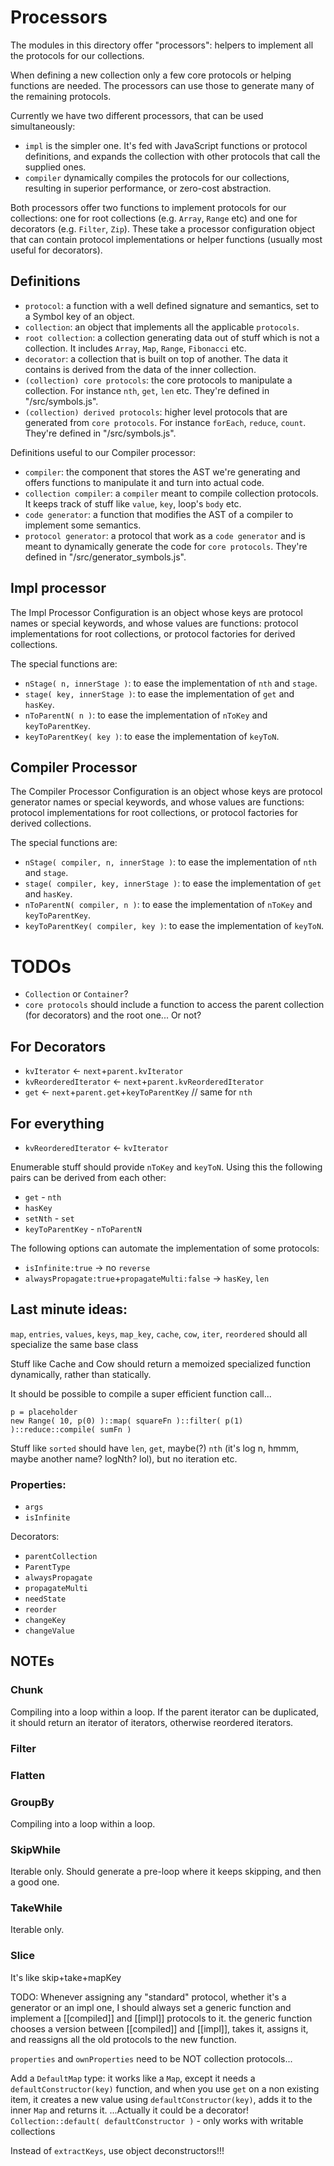
# Processors

The modules in this directory offer "processors": helpers to implement all the protocols for our collections.

When defining a new collection only a few core protocols or helping functions are needed. The processors can use those to generate many of the remaining protocols.

Currently we have two different processors, that can be used simultaneously:
 - `impl` is the simpler one. It's fed with JavaScript functions or protocol definitions, and expands the collection with other protocols that call the supplied ones.
  - `compiler` dynamically compiles the protocols for our collections, resulting in superior performance, or zero-cost abstraction.

Both processors offer two functions to implement protocols for our collections: one for root collections (e.g. `Array`, `Range` etc) and one for decorators (e.g. `Filter`, `Zip`).
These take a processor configuration object that can contain protocol implementations or helper functions (usually most useful for decorators).

## Definitions

 - `protocol`: a function with a well defined signature and semantics, set to a Symbol key of an object.
 - `collection`: an object that implements all the applicable `protocols`.
 - `root collection`: a collection generating data out of stuff which is not a collection. It includes `Array`, `Map`, `Range`, `Fibonacci` etc.
 - `decorator`: a collection that is built on top of another. The data it contains is derived from the data of the inner collection.
 - `(collection) core protocols`: the core protocols to manipulate a collection. For instance `nth`, `get`, `len` etc. They're defined in "/src/symbols.js".
 - `(collection) derived protocols`: higher level protocols that are generated from `core protocols`. For instance `forEach`, `reduce`, `count`. They're defined in "/src/symbols.js".

 Definitions useful to our Compiler processor:
 - `compiler`: the component that stores the AST we're generating and offers functions to manipulate it and turn into actual code.
 - `collection compiler`: a `compiler` meant to compile collection protocols. It keeps track of stuff like `value`, `key`, loop's `body` etc.
 - `code generator`: a function that modifies the AST of a compiler to implement some semantics.
 - `protocol generator`: a protocol that work as a `code generator` and is meant to dynamically generate the code for `core protocols`. They're defined in "/src/generator_symbols.js".

## Impl processor

The Impl Processor Configuration is an object whose keys are protocol names or special keywords, and whose values are functions: protocol implementations for root collections, or protocol factories for derived collections.

The special functions are:
 - `nStage( n, innerStage )`: to ease the implementation of `nth` and `stage`.
 - `stage( key, innerStage )`: to ease the implementation of `get` and `hasKey`.
 - `nToParentN( n )`: to ease the implementation of `nToKey` and `keyToParentKey`.
 - `keyToParentKey( key )`: to ease the implementation of `keyToN`.

## Compiler Processor

The Compiler Processor Configuration is an object whose keys are protocol generator names or special keywords, and whose values are functions: protocol implementations for root collections, or protocol factories for derived collections.

The special functions are:
 - `nStage( compiler, n, innerStage )`: to ease the implementation of `nth` and `stage`.
 - `stage( compiler, key, innerStage )`: to ease the implementation of `get` and `hasKey`.
 - `nToParentN( compiler, n )`: to ease the implementation of `nToKey` and `keyToParentKey`.
 - `keyToParentKey( compiler, key )`: to ease the implementation of `keyToN`.





# TODOs
 - `Collection` or `Container`?
 - `core protocols` should include a function to access the parent collection (for decorators) and the root one... Or not?


## For Decorators

 - `kvIterator` <- `next`+`parent.kvIterator`
 - `kvReorderedIterator` <- `next`+`parent.kvReorderedIterator`
 - `get` <- `next`+`parent.get`+`keyToParentKey` // same for `nth`

## For everything

 - `kvReorderedIterator` <- `kvIterator`

Enumerable stuff should provide `nToKey` and `keyToN`. Using this the following pairs can be derived from each other:

 - `get` - `nth`
 - `hasKey`
 - `setNth` - `set`
 - `keyToParentKey` - `nToParentN`

The following options can automate the implementation of some protocols:

 - `isInfinite:true` -> no `reverse`
 - `alwaysPropagate:true`+`propagateMulti:false` -> `hasKey`, `len`

## Last minute ideas:

`map`, `entries`, `values`, `keys`, `map_key`, `cache`, `cow`, `iter`, `reordered` should all specialize the same base class

Stuff like Cache and Cow should return a memoized specialized function dynamically, rather than statically.

It should be possible to compile a super efficient function call...
```
p = placeholder
new Range( 10, p(0) )::map( squareFn )::filter( p(1) )::reduce::compile( sumFn )
```

Stuff like `sorted` should have `len`, `get`, maybe(?) `nth` (it's log n, hmmm, maybe another name? logNth? lol), but no iteration etc.

### Properties:

 - `args`
 - `isInfinite`

Decorators:
 - `parentCollection`
 - `ParentType`
 - `alwaysPropagate`
 - `propagateMulti`
 - `needState`
 - `reorder`
 - `changeKey`
 - `changeValue`

## NOTEs

### Chunk
Compiling into a loop within a loop.
If the parent iterator can be duplicated, it should return an iterator of iterators, otherwise reordered iterators.
### Filter
### Flatten
### GroupBy
Compiling into a loop within a loop.
### SkipWhile
Iterable only.
Should generate a pre-loop where it keeps skipping, and then a good one.
### TakeWhile
Iterable only.
### Slice
It's like skip+take+mapKey



TODO: Whenever assigning any "standard" protocol, whether it's a generator or an impl one, I should always set a generic function and implement a [[compiled]] and [[impl]] protocols to it.
the generic function chooses a version between [[compiled]] and [[impl]], takes it, assigns it, and reassigns all the old protocols to the new function.

`properties` and `ownProperties` need to be NOT collection protocols...

Add a `DefaultMap` type: it works like a `Map`, except it needs a `defaultConstructor(key)` function, and when you use `get` on a non existing item, it creates a new value using `defaultConstructor(key)`, adds it to the inner `Map` and returns it.
...Actually it could be a decorator! `Collection::default( defaultConstructor )` - only works with writable collections

Instead of `extractKeys`, use object deconstructors!!!
